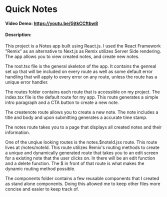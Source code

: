 # Quick Notes
#### Video Demo: https://youtu.be/GjtkCCftbw8
#### Description:
This project is a Notes app built using React.js. I used the React Framework "Remix" as an alternative to Next.js as Remix utilizes Server Side rendering. The app allows you to view created notes, and create new notes.

The root.tsx file is the general skeleton of the app. It contains the genreal set up that will be included on every route as well as some default error handling that will apply to every error on any route, unless the route has a unique error handler.

The routes folder contains each route that is accessible on my project. The index.tsx file is the default route for my app. This route generates a simple intro paragraph and a CTA button to create a new note.

The createnote route allows you to create a new note. The note includes a title and body and upon submitting generates a accurate time stamp.

The notes route takes you to a page that displays all created notes and their information.

One of the unqiue looking routes is the notes.$noteId.jsx route. This route lives at /notes/noteId. This route utilizes Remix's routing methods to create a unique and dynamically generated route that takes you to an edit screen for a existing note that the user clicks on. In there will be an edit function and a delete function. The $ in front of that route is what makes the dynamic routing method possible.

The components folder contains a few reusable components that I created as stand alone components. Doing this allowed me to keep other files more concise and easier to keep track of.